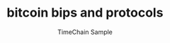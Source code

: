 ---
title: bitcoin bips and protocols
author: TimeChain Sample
description: We are ourselves the teachers, and students. Connect with us today! 
link: "#"
navigation: true
---